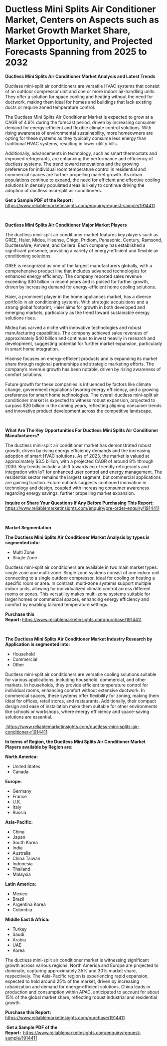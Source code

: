 <p><h1>Ductless Mini Splits Air Conditioner Market, Centers on Aspects such as Market Growth Market Share, Market Opportunity, and Projected Forecasts Spanning from 2025 to 2032</h1></p><p><strong>Ductless Mini Splits Air Conditioner Market Analysis and Latest Trends</strong></p>
<p><p>Ductless mini-split air conditioners are versatile HVAC systems that consist of an outdoor compressor unit and one or more indoor air-handling units. They offer a solution for space cooling and heating without the need for ductwork, making them ideal for homes and buildings that lack existing ducts or require zoned temperature control. </p><p>The Ductless Mini Splits Air Conditioner Market is expected to grow at a CAGR of 4.9% during the forecast period, driven by increasing consumer demand for energy-efficient and flexible climate control solutions. With rising awareness of environmental sustainability, more homeowners are opting for these systems as they typically consume less energy than traditional HVAC systems, resulting in lower utility bills. </p><p>Additionally, advancements in technology, such as smart thermostats and improved refrigerants, are enhancing the performance and efficiency of ductless systems. The trend toward renovations and the growing preference for individual room temperature control in residential and commercial spaces are further propelling market growth. As urban populations continue to expand, the need for efficient and effective cooling solutions in densely populated areas is likely to continue driving the adoption of ductless mini-split air conditioners.</p></p>
<p><strong>Get a Sample PDF of the Report:&nbsp;</strong> <a href="https://www.reliablemarketinsights.com/enquiry/request-sample/1914411?utm_campaign=3133&utm_medium=2&utm_source=Github&utm_content=ia&utm_term=16042025&utm_id=ductless-mini-splits-air-conditioner">https://www.reliablemarketinsights.com/enquiry/request-sample/1914411</a></p>
<p>&nbsp;</p>
<p><strong>Ductless Mini Splits Air Conditioner Major Market Players</strong></p>
<p><p>The ductless mini-split air conditioner market features key players such as GREE, Haier, Midea, Hisense, Chigo, Pridiom, Panasonic, Century, Ramsond, DuctlessAire, Amvent, and Celiera. Each company has established a significant presence, providing a variety of energy-efficient and flexible air conditioning solutions.</p><p>GREE is recognized as one of the largest manufacturers globally, with a comprehensive product line that includes advanced technologies for enhanced energy efficiency. The company reported sales revenue exceeding $30 billion in recent years and is poised for further growth, driven by increasing demand for energy-efficient home cooling solutions.</p><p>Haier, a prominent player in the home appliances market, has a diverse portfolio in air conditioning systems. With strategic acquisitions and a strong global footprint, Haier aims for growth in both developed and emerging markets, particularly as the trend toward sustainable energy solutions rises.</p><p>Midea has carved a niche with innovative technologies and robust manufacturing capabilities. The company achieved sales revenues of approximately $40 billion and continues to invest heavily in research and development, suggesting potential for further market expansion, particularly in smart home integration.</p><p>Hisense focuses on energy-efficient products and is expanding its market share through regional partnerships and strategic marketing efforts. The company’s revenue growth has been notable, driven by rising awareness of comfort solutions.</p><p>Future growth for these companies is influenced by factors like climate change, government regulations favoring energy efficiency, and a growing preference for smart home technologies. The overall ductless mini-split air conditioner market is expected to witness robust expansion, projected to surpass $20 billion in the coming years, reflecting aligning consumer trends and innovative product development across the competitive landscape.</p></p>
<p>&nbsp;</p>
<p><strong>What Are The Key Opportunities For Ductless Mini Splits Air Conditioner Manufacturers?</strong></p>
<p><p>The ductless mini-split air conditioner market has demonstrated robust growth, driven by rising energy efficiency demands and the increasing adoption of smart HVAC solutions. As of 2023, the market is valued at approximately $3.5 billion, with a projected CAGR of around 8% through 2030. Key trends include a shift towards eco-friendly refrigerants and integration with IoT for enhanced user control and energy management. The residential sector remains the largest segment, but commercial applications are gaining traction. Future outlook suggests continued innovation in technology and design, coupled with increasing consumer awareness regarding energy savings, further propelling market expansion.</p></p>
<p><strong>Inquire or Share Your Questions If Any Before Purchasing This Report:</strong> <a href="https://www.reliablemarketinsights.com/enquiry/pre-order-enquiry/1914411?utm_campaign=3133&utm_medium=2&utm_source=Github&utm_content=ia&utm_term=16042025&utm_id=ductless-mini-splits-air-conditioner">https://www.reliablemarketinsights.com/enquiry/pre-order-enquiry/1914411</a></p>
<p>&nbsp;</p>
<p><strong>Market Segmentation</strong></p>
<p><strong>The Ductless Mini Splits Air Conditioner Market Analysis by types is segmented into:</strong></p>
<p><ul><li>Multi Zone</li><li>Single Zone</li></ul></p>
<p><p>Ductless mini-split air conditioners are available in two main market types: single zone and multi-zone. Single zone systems consist of one indoor unit connecting to a single outdoor compressor, ideal for cooling or heating a specific room or area. In contrast, multi-zone systems support multiple indoor units, allowing for individualized climate control across different rooms or zones. This versatility makes multi-zone systems suitable for larger homes or commercial spaces, enhancing energy efficiency and comfort by enabling tailored temperature settings.</p></p>
<p><strong>Purchase this Report:&nbsp;</strong><a href="https://www.reliablemarketinsights.com/purchase/1914411?utm_campaign=3133&utm_medium=2&utm_source=Github&utm_content=ia&utm_term=16042025&utm_id=ductless-mini-splits-air-conditioner">https://www.reliablemarketinsights.com/purchase/1914411</a></p>
<p>&nbsp;</p>
<p><strong>The Ductless Mini Splits Air Conditioner Market Industry Research by Application is segmented into:</strong></p>
<p><ul><li>Household</li><li>Commercial</li><li>Other</li></ul></p>
<p><p>Ductless mini-split air conditioners are versatile cooling solutions suitable for various applications, including household, commercial, and other markets. In households, they provide efficient temperature control for individual rooms, enhancing comfort without extensive ductwork. In commercial spaces, these systems offer flexibility for zoning, making them ideal for offices, retail stores, and restaurants. Additionally, their compact design and ease of installation make them suitable for other environments like schools or workshops, where energy efficiency and space-saving solutions are essential.</p></p>
<p><a href="https://www.reliablemarketinsights.com/ductless-mini-splits-air-conditioner-r1914411?utm_campaign=3133&utm_medium=2&utm_source=Github&utm_content=ia&utm_term=16042025&utm_id=ductless-mini-splits-air-conditioner">&nbsp;https://www.reliablemarketinsights.com/ductless-mini-splits-air-conditioner-r1914411</a></p>
<p><strong>In terms of Region, the Ductless Mini Splits Air Conditioner Market Players available by Region are:</strong></p>
<p>
    <p> <strong> North America: </strong>
        <ul>
            <li>United States</li>
            <li>Canada</li>
        </ul>
        </p> 
    <p> <strong> Europe: </strong>
        <ul>
            <li>Germany</li>
            <li>France</li>
            <li>U.K.</li>
            <li>Italy</li>
            <li>Russia</li>
        </ul>
        </p> 
    <p> <strong> Asia-Pacific: </strong>
        <ul>
            <li>China</li>
            <li>Japan</li>
            <li>South Korea</li>
            <li>India</li>
            <li>Australia</li>
            <li>China Taiwan</li>
            <li>Indonesia</li>
            <li>Thailand</li>
            <li>Malaysia</li>
        </ul>
        </p> 
    <p> <strong> Latin America: </strong>
        <ul>
            <li>Mexico</li>
            <li>Brazil</li>
            <li>Argentina Korea</li>
            <li>Colombia</li>
        </ul>
        </p> 
    <p> <strong> Middle East & Africa: </strong>
        <ul>
            <li>Turkey</li>
            <li>Saudi</li>
            <li>Arabia</li>
            <li>UAE</li>
            <li>Korea</li>
        </ul>
    </p>
    </p>
<p><p>The ductless mini-split air conditioner market is witnessing significant growth across various regions. North America and Europe are projected to dominate, capturing approximately 35% and 30% market share, respectively. The Asia-Pacific region is experiencing rapid expansion, expected to hold around 25% of the market, driven by increasing urbanization and demand for energy-efficient solutions. China leads in production and consumption within APAC, anticipated to account for about 15% of the global market share, reflecting robust industrial and residential growth.</p></p>
<p><strong>Purchase this Report: </strong><a href="https://www.reliablemarketinsights.com/purchase/1914411?utm_campaign=3133&utm_medium=2&utm_source=Github&utm_content=ia&utm_term=16042025&utm_id=ductless-mini-splits-air-conditioner">https://www.reliablemarketinsights.com/purchase/1914411</a></p>
<p>&nbsp;<strong>Get a Sample PDF of the Report:&nbsp;&nbsp;</strong><a href="https://www.reliablemarketinsights.com/enquiry/request-sample/1914411?utm_campaign=3133&utm_medium=2&utm_source=Github&utm_content=ia&utm_term=16042025&utm_id=ductless-mini-splits-air-conditioner">https://www.reliablemarketinsights.com/enquiry/request-sample/1914411</a></p>
<p><strong></strong></p>
<p><p></p><p></p><p></p></p>